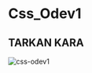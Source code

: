 # Css_Odev1
## TARKAN KARA

![css-odev1](https://user-images.githubusercontent.com/59411109/178326313-9a309479-7818-42ff-83d0-69a98f0e8ccf.png)
